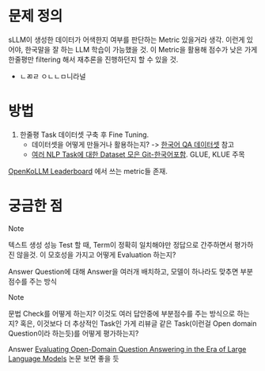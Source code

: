 # 문제 정의
sLLM이 생성한 데이터가 어색한지 여부를 판단하는 Metric 있을거라 생각.
이런게 있어야, 한국말을 잘 하는 LLM 학습이 가능했을 것.
이 Metric을 활용해 점수가 낮은 가게 한줄평만 filtering 해서 재추론을 진행하던지 할 수 있을 것.

- ㄴㄻㄹ
	ㅇㄴㄴㅁ니라널
# 방법
1. 한줄평 Task 데이터셋 구축 후 Fine Tuning.
	- 데이터셋을 어떻게 만들거나 활용하는지? -> [한국어 QA 데이터셋](https://korquad.github.io/category/1.0_KOR.html) 참고
	- [여러 NLP Task에 대한 Dataset 모은 Git-한국어포함]([https://github.com/hyunwoongko/nlp-datasets). GLUE, KLUE 주목


[OpenKoLLM Leaderboard](https://huggingface.co/blog/leaderboard-upstage) 에서 쓰는 metric들 존재.






# 궁금한 점

> [!NOTE]
> 텍스트 생성 성능 Test 할 때, Term이 정확히 일치해야만 정답으로 간주하면서 평가하진 않을것. 이 모호성을 가지고 어떻게 Evaluation 하는지?
> 
> Answer
> Question에 대해 Answer을 여러개 배치하고, 모델이 하나라도 맞추면 부분점수를 주는 방식


> [!NOTE]
> 문법 Check를 어떻게 하는지? 이것도 여러 답안중에 부분점수를 주는 방식으로 하는지? 혹은, 이것보다 더 추상적인 Task인 가게 리뷰글 같은 Task(이런걸 Open domain Question이라 하는듯)를 어떻게 평가하는지?
> 
> Answer
> [Evaluating Open-Domain Question Answering in the Era of Large Language Models](https://arxiv.org/abs/2305.06984) 논문 보면 좋을 듯
> 

